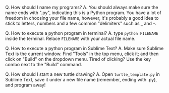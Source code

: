 Q. How should I name my programs?
A. You should always make sure the name ends with ".py", indicating this is a Python program. You have a lot of freedom in choosing your file name, however, it's probably a good idea to stick to letters, numbers and a few common "delimiters" such as _ and -.

Q. How to execute a python program in terminal?
A. type ```python FILENAME``` inside the terminal. Relace ```FILENAME``` with your actual file name.

Q. How to execute a python program in Sublime Text?
A. Make sure Sublime Text is the current window. Find "Tools" in the top menu, click it; and then click on "Build" on the dropdown menu. Tired of clicking? Use the key combo next to the "Build" command.

Q. How should I start a new turtle drawing?
A. Open ```turtle_template.py``` in Sublime Text, save it under a new file name (remember, ending with .py), and program away!
